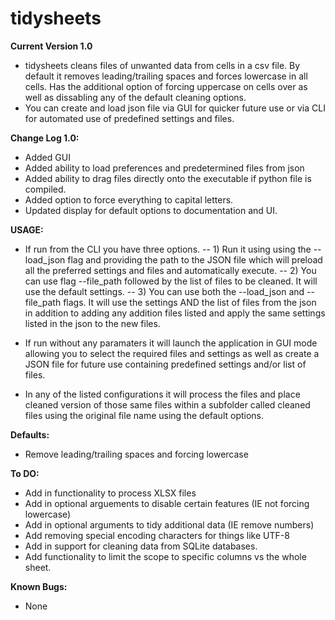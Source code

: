 # tidysheets

**Current Version 1.0**
- tidysheets cleans files of unwanted data from cells in a csv file. By default it removes leading/trailing spaces and forces lowercase in all cells. Has the additional option of forcing uppercase on cells over as well as dissabling any of the default cleaning options.
- You can create and load json file via GUI for quicker future use or via CLI for automated use of predefined settings and files.

**Change Log 1.0:**
- Added GUI
- Added ability to load preferences and predetermined files from json
- Added ability to drag files directly onto the executable if python file is compiled.
- Added option to force everything to capital letters.
- Updated display for default options to documentation and UI.

**USAGE:**
- If run from the CLI you have three options. 
-- 1) Run it using using the --load_json flag and providing the path to the JSON file which will preload all the preferred settings and files and automatically execute. 
-- 2) You can use flag --file_path followed by the list of files to be cleaned. It will use the default settings.
-- 3) You can use both the --load_json and --file_path flags. It will use the settings AND the list of files from the json in addition to adding any addition files listed and apply the same settings listed in the json to the new files.

- If run without any paramaters it will launch the application in GUI mode allowing you to select the required files and settings as well as create a JSON file for future use containing predefined settings and/or list of files.

 - In any of the listed configurations it will process the files and place cleaned version of those same files within a subfolder called cleaned files using the original file name using the default options.

**Defaults:**
- Remove leading/trailing spaces and forcing lowercase

**To DO:**
- Add in functionality to process XLSX files
- Add in optional arguements to disable certain features (IE not forcing lowercase)
- Add in optional arguments to tidy additional data (IE remove numbers)
- Add removing special encoding characters for things like UTF-8
- Add in support for cleaning data from SQLite databases.
- Add functionality to limit the scope to specific columns vs the whole sheet.

**Known Bugs:**
- None
